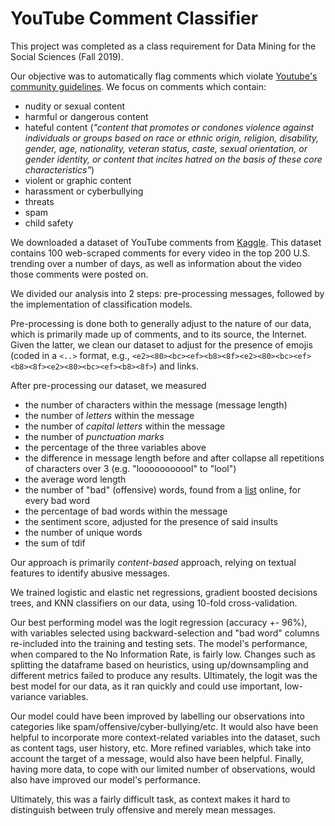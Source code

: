 # YouTube Comment Classifier
This project was completed as a class requirement for Data Mining for the Social Sciences (Fall 2019).

Our objective was to automatically flag comments which violate [Youtube's community guidelines](https://www.youtube.com/about/policies/#community-guidelines). We focus on comments which contain:

* nudity or sexual content
* harmful or dangerous content
* hateful content (*"content that promotes or condones violence against individuals or groups based on race or ethnic origin, religion, disability, gender, age, nationality, veteran status, caste, sexual orientation, or gender identity, or content that incites hatred on the basis of these core characteristics"*)
* violent or graphic content
* harassment or cyberbullying
* threats
* spam
* child safety

We downloaded a dataset of YouTube comments from [Kaggle](https://www.kaggle.com/datasnaek/youtube). This dataset contains 100 web-scraped comments for every video in the top 200 U.S. trending over a number of days, as well as information about the video those comments were posted on. 

We divided our analysis into 2 steps: pre-processing messages, followed by the implementation of classification models. 

Pre-processing is done both to generally adjust to the nature of our data, which is primarily made up of comments, and to its source, the Internet. Given the latter, we clean our dataset to adjust for the presence of emojis (coded in a `<..>` format, e.g., `<e2><80><bc><ef><b8><8f><e2><80><bc><ef><b8><8f><e2><80><bc><ef><b8><8f>`) and links.

After pre-processing our dataset, we measured

* the number of characters within the message (message length)
* the number of *letters* within the message
* the number of *capital letters* within the message
* the number of *punctuation marks*
* the percentage of the three variables above
* the difference in message length before and after collapse all repetitions of characters over 3 (e.g. "looooooooool" to "lool")
* the average word length
* the number of "bad" (offensive) words, found from a [list](https://www.cs.cmu.edu/~biglou/resources/bad-words.txt) online, for every bad word
* the percentage of bad words within the message
* the sentiment score, adjusted for the presence of said insults
* the number of unique words
* the sum of tdif

Our approach is primarily *content-based* approach, relying on textual features to identify abusive messages.

We trained logistic and elastic net regressions, gradient boosted decisions trees, and KNN classifiers on our data, using 10-fold cross-validation.

Our best performing model was the logit regression (accuracy +- 96%), with variables selected using backward-selection and "bad word" columns re-included into the training and testing sets. The model's performance, when compared to the No Information Rate, is fairly low. Changes such as splitting the dataframe based on heuristics, using up/downsampling and different metrics failed to produce any results. Ultimately, the logit was the best model for our data, as it ran quickly and could use important, low-variance variables.

Our model could have been improved by labelling our observations into categories like spam/offensive/cyber-bullying/etc. It would also have been helpful to incorporate more context-related variables into the dataset, such as content tags, user history, etc. More refined variables, which take into account the target of a message, would also have been helpful. Finally, having more data, to cope with our limited number of observations, would also have improved our model's performance.

Ultimately, this was a fairly difficult task, as context makes it hard to distinguish between truly offensive and merely mean messages. 
